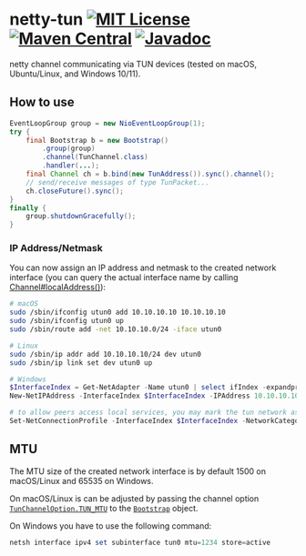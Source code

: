 # netty-tun [![MIT License](https://img.shields.io/badge/license-MIT-blue)](https://opensource.org/licenses/MIT) [![Maven Central](https://img.shields.io/maven-central/v/org.drasyl/netty-tun.svg)](https://mvnrepository.com/artifact/org.drasyl/netty-tun) [![Javadoc](https://javadoc.io/badge2/org.drasyl/netty-tun/javadoc.svg)](https://www.javadoc.io/doc/org.drasyl/netty-tun)


netty channel communicating via TUN devices (tested on macOS, Ubuntu/Linux, and Windows 10/11).

## How to use

```java
EventLoopGroup group = new NioEventLoopGroup(1);
try {
    final Bootstrap b = new Bootstrap()
        .group(group)
        .channel(TunChannel.class)
        .handler(...);
    final Channel ch = b.bind(new TunAddress()).sync().channel();
    // send/receive messages of type TunPacket...
    ch.closeFuture().sync();
}
finally {
    group.shutdownGracefully();
}
```

### IP Address/Netmask

You can now assign an IP address and netmask to the created network interface (you can query the
actual interface name by
calling [Channel#localAddress()](https://netty.io/4.1/api/io/netty/channel/Channel.html#localAddress--)):

```bash
# macOS
sudo /sbin/ifconfig utun0 add 10.10.10.10 10.10.10.10
sudo /sbin/ifconfig utun0 up
sudo /sbin/route add -net 10.10.10.0/24 -iface utun0

# Linux
sudo /sbin/ip addr add 10.10.10.10/24 dev utun0
sudo /sbin/ip link set dev utun0 up
```

```powershell
# Windows
$InterfaceIndex = Get-NetAdapter -Name utun0 | select ifIndex -expandproperty ifIndex
New-NetIPAddress -InterfaceIndex $InterfaceIndex -IPAddress 10.10.10.10 -PrefixLength 24

# to allow peers access local services, you may mark the tun network as "private"
Set-NetConnectionProfile -InterfaceIndex $InterfaceIndex -NetworkCategory "Private"
```

## MTU

The MTU size of the created network interface is by default 1500 on macOS/Linux and 65535 on Windows.

On macOS/Linux is can be adjusted by passing the channel option [`TunChannelOption.TUN_MTU`](https://github.com/drasyl-overlay/netty-tun/blob/master/src/main/java/org/drasyl/channel/tun/TunChannelOption.java) to the [`Bootstrap`](https://netty.io/4.1/api/io/netty/bootstrap/Bootstrap.html) object.

On Windows you have to use the following command:
```powershell
netsh interface ipv4 set subinterface tun0 mtu=1234 store=active
```
